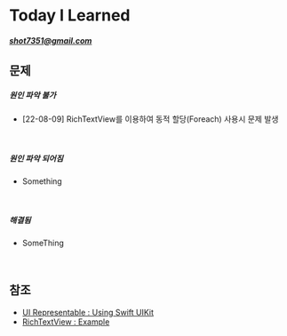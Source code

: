 #  Today I Learned
##### <shot7351@gmail.com>

## 문제
##### 원인 파악 불가
- [22-08-09] RichTextView를 이용하여 동적 할당(Foreach) 사용시 문제 발생
<br/>

##### 원인 파악 되어짐
 - Something 
<br/>

##### 해결됨
- SomeThing
<br/>

## 참조
- [UI Representable : Using Swift UIKit](https://ally10.tistory.com/43, "UI Representable")
- [RichTextView : Example](https://iosexample.com/ios-text-view-uiview-that-properly-displays-latex-and-youtube-vimeo-links/, "RichTextView : Example")

